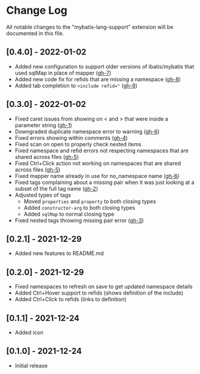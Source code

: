 # Change Log
All notable changes to the "mybatis-lang-support" extension will be documented in this file.

## [0.4.0] - 2022-01-02
- Added new configuration to support older versions of ibatis/mybatis that used sqlMap in place of mapper ([gh-7](/../../issues/7))
- Added new code fix for refids that are missing a namespace ([gh-8](/../../issues/8))
- Added tab completion to `<include refid="` ([gh-9](/../../issues/9))

## [0.3.0] - 2022-01-02
- Fixed caret issues from showing on < and > that were inside a parameter string ([gh-1](/../../issues/1))
- Downgraded duplicate namespace error to warning ([gh-6](/../../issues/6))
- Fixed errors showing within comments ([gh-4](/../../issues/4))
- Fixed scan on open to properly check nested items
- Fixed namespace and refid errors not respecting namespaces that are shared across files ([gh-5](/../../issues/5))
- Fixed Ctrl+Click action not working on namespaces that are shared across files ([gh-5](/../../issues/5))
- Fixed mapper name already in use for no_namespace name ([gh-6](/../../issues/6))
- Fixed tags complaining about a missing pair when it was just looking at a subset of the full tag name ([gh-2](/../../issues/2))
- Adjusted types of tags
  - Moved `properties` and `property` to both closing types
  - Added `constructor-arg` to both closing types
  - Added `sqlMap` to normal closing type
- Fixed nested tags throwing missing pair error ([gh-3](/../../issues/3))

## [0.2.1] - 2021-12-29
- Added new features to README.md

## [0.2.0] - 2021-12-29
- Fixed namespaces to refresh on save to get updated namespace details
- Added Ctrl+Hover support to refids (shows definition of the include)
- Added Ctrl+Click to refids (links to definition)

## [0.1.1] - 2021-12-24
- Added icon

## [0.1.0] - 2021-12-24
- Initial release
